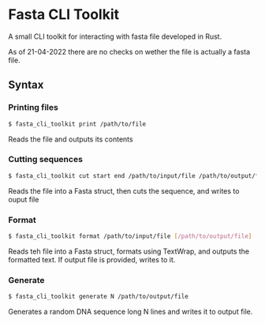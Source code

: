 # Fasta CLI Toolkit
A small CLI toolkit for interacting with fasta file developed in Rust.

As of 21-04-2022 there are no checks on wether the file is actually a fasta file.

## Syntax
### Printing files
```sh
$ fasta_cli_toolkit print /path/to/file
```
Reads the file and outputs its contents

### Cutting sequences
```sh
$ fasta_cli_toolkit cut start end /path/to/input/file /path/to/output/file
```
Reads the file into a Fasta struct, then cuts the sequence, and writes to ouput file

### Format
```sh
$ fasta_cli_toolkit format /path/to/input/file [/path/to/output/file]
```
Reads teh file into a Fasta struct, formats using TextWrap, and outputs the formatted text. If output file is provided, writes to it.

### Generate
```sh
$ fasta_cli_toolkit generate N /path/to/output/file
```
Generates a random DNA sequence long N lines and writes it to output file.
